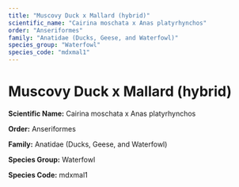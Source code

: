 ```yaml
---
title: "Muscovy Duck x Mallard (hybrid)"
scientific_name: "Cairina moschata x Anas platyrhynchos"
order: "Anseriformes"
family: "Anatidae (Ducks, Geese, and Waterfowl)"
species_group: "Waterfowl"
species_code: "mdxmal1"
---
```


# Muscovy Duck x Mallard (hybrid)

**Scientific Name:** Cairina moschata x Anas platyrhynchos

**Order:** Anseriformes

**Family:** Anatidae (Ducks, Geese, and Waterfowl)

**Species Group:** Waterfowl

**Species Code:** mdxmal1
